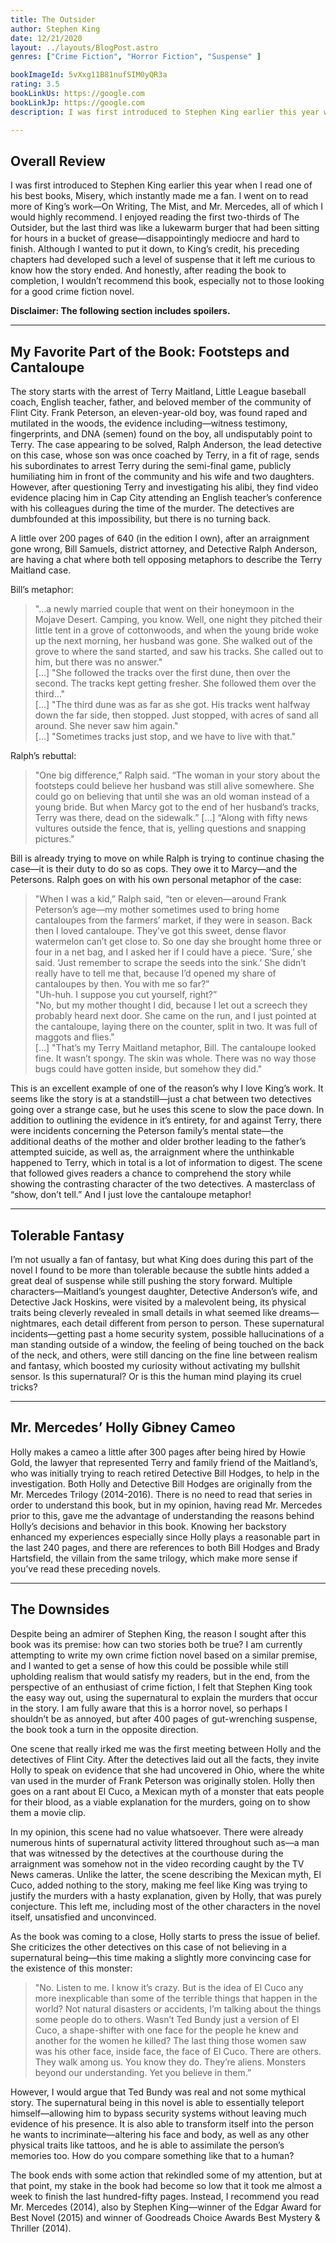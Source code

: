 ```yaml
---
title: The Outsider
author: Stephen King
date: 12/21/2020
layout: ../layouts/BlogPost.astro
genres: ["Crime Fiction", "Horror Fiction", "Suspense" ]

bookImageId: 5vXxg11B81nufSIM0yQR3a
rating: 3.5
bookLinkUs: https://google.com
bookLinkJp: https://google.com
description: I was first introduced to Stephen King earlier this year when I read one of his best books, Misery, which instantly made me a fan. I went on to read more of King’s work—On Writing, The Mist, and Mr. Mercedes, all of which I would highly recommend. I enjoyed reading the first two-thirds of The Outsider, but the last third was like a lukewarm burger that had been sitting for hours in a bucket of grease—disappointingly mediocre and hard to finish. Although I wanted to put it down, to King’s credit, his preceding chapters had developed such a level of suspense that it left me curious to know how the story ended. And honestly, after reading the book to completion, I wouldn’t recommend this book, especially not to those looking for a good crime fiction novel.

---
```


## Overall Review

I was first introduced to Stephen King earlier this year when I read one of his best books, Misery, which instantly made me a fan. I went on to read more of King’s work—On Writing, The Mist, and Mr. Mercedes, all of which I would highly recommend. I enjoyed reading the first two-thirds of The Outsider, but the last third was like a lukewarm burger that had been sitting for hours in a bucket of grease—disappointingly mediocre and hard to finish. Although I wanted to put it down, to King’s credit, his preceding chapters had developed such a level of suspense that it left me curious to know how the story ended. And honestly, after reading the book to completion, I wouldn’t recommend this book, especially not to those looking for a good crime fiction novel.

<b>Disclaimer: The following section includes spoilers.</b>

---

## My Favorite Part of the Book: Footsteps and Cantaloupe

The story starts with the arrest of Terry Maitland, Little League baseball coach, English teacher, father, and beloved member of the community of Flint City. Frank Peterson, an eleven-year-old boy, was found raped and mutilated in the woods, the evidence including—witness testimony, fingerprints, and DNA (semen) found on the boy, all undisputably point to Terry. The case appearing to be solved, Ralph Anderson, the lead detective on this case, whose son was once coached by Terry, in a fit of rage, sends his subordinates to arrest Terry during the semi-final game, publicly humiliating him in front of the community and his wife and two daughters. However, after questioning Terry and investigating his alibi, they find video evidence placing him in Cap City attending an English teacher’s conference with his colleagues during the time of the murder. The detectives are dumbfounded at this impossibility, but there is no turning back.

A little over 200 pages of 640 (in the edition I own), after an arraignment gone wrong, Bill Samuels, district attorney, and Detective Ralph Anderson, are having a chat where both tell opposing metaphors to describe the Terry Maitland case.

Bill’s metaphor:

> "...a newly married couple that went on their honeymoon in the Mojave Desert. Camping, you know. Well, one night they pitched their little tent in a grove of cottonwoods, and when the young bride woke up the next morning, her husband was gone. She walked out of the grove to where the sand started, and saw his tracks. She called out to him, but there was no answer."
> <br>[…] "She followed the tracks over the first dune, then over the second. The tracks kept getting fresher. She followed them over the third…"
> <br>[…] "The third dune was as far as she got. His tracks went halfway down the far side, then stopped. Just stopped, with acres of sand all around. She never saw him again."
> <br>[…] "Sometimes tracks just stop, and we have to live with that."

Ralph’s rebuttal:

> "One big difference,” Ralph said. “The woman in your story about the footsteps could believe her husband was still alive somewhere. She could go on believing that until she was an old woman instead of a young bride. But when Marcy got to the end of her husband’s tracks, Terry was there, dead on the sidewalk.” […] “Along with fifty news vultures outside the fence, that is, yelling questions and snapping pictures."

Bill is already trying to move on while Ralph is trying to continue chasing the case—it is their duty to do so as cops. They owe it to Marcy—and the Petersons. Ralph goes on with his own personal metaphor of the case:

> "When I was a kid,” Ralph said, “ten or eleven—around Frank Peterson’s age—my mother sometimes used to bring home cantaloupes from the farmers’ market, if they were in season. Back then I loved cantaloupe. They’ve got this sweet, dense flavor watermelon can’t get close to. So one day she brought home three or four in a net bag, and I asked her if I could have a piece. ‘Sure,’ she said. ‘Just remember to scrape the seeds into the sink.’ She didn’t really have to tell me that, because I’d opened my share of cantaloupes by then. You with me so far?”
> <br>"Uh-huh. I suppose you cut yourself, right?”
> <br>"No, but my mother thought I did, because I let out a screech they probably heard next door. She came on the run, and I just pointed at the cantaloupe, laying there on the counter, split in two. It was full of maggots and flies."
> <br>[…] "That’s my Terry Maitland metaphor, Bill. The cantaloupe looked fine. It wasn’t spongy. The skin was whole. There was no way those bugs could have gotten inside, but somehow they did."

This is an excellent example of one of the reason’s why I love King’s work. It seems like the story is at a standstill—just a chat between two detectives going over a strange case, but he uses this scene to slow the pace down. In addition to outlining the evidence in it’s entirety, for and against Terry, there were incidents concerning the Peterson family’s mental state—the additional deaths of the mother and older brother leading to the father’s attempted suicide, as well as, the arraignment where the unthinkable happened to Terry, which in total is a lot of information to digest. The scene that followed gives readers a chance to comprehend the story while showing the contrasting character of the two detectives. A masterclass of “show, don’t tell.” And I just love the cantaloupe metaphor!

---

## Tolerable Fantasy

I’m not usually a fan of fantasy, but what King does during this part of the novel I found to be more than tolerable because the subtle hints added a great deal of suspense while still pushing the story forward. Multiple characters—Maitland’s youngest daughter, Detective Anderson’s wife, and Detective Jack Hoskins, were visited by a malevolent being, its physical traits being cleverly revealed in small details in what seemed like dreams—nightmares, each detail different from person to person. These supernatural incidents—getting past a home security system, possible hallucinations of a man standing outside of a window, the feeling of being touched on the back of the neck, and others, were still dancing on the fine line between realism and fantasy, which boosted my curiosity without activating my bullshit sensor. Is this supernatural? Or is this the human mind playing its cruel tricks?

---

## Mr. Mercedes’ Holly Gibney Cameo

Holly makes a cameo a little after 300 pages after being hired by Howie Gold, the lawyer that represented Terry and family friend of the Maitland’s, who was initially trying to reach retired Detective Bill Hodges, to help in the investigation. Both Holly and Detective Bill Hodges are originally from the Mr. Mercedes Trilogy (2014-2016). There is no need to read that series in order to understand this book, but in my opinion, having read Mr. Mercedes prior to this, gave me the advantage of understanding the reasons behind Holly’s decisions and behavior in this book. Knowing her backstory enhanced my experiences especially since Holly plays a reasonable part in the last 240 pages, and there are references to both Bill Hodges and Brady Hartsfield, the villain from the same trilogy, which make more sense if you’ve read these preceding novels.

---

## The Downsides

Despite being an admirer of Stephen King, the reason I sought after this book was its premise: how can two stories both be true? I am currently attempting to write my own crime fiction novel based on a similar premise, and I wanted to get a sense of how this could be possible while still upholding realism that would satisfy my readers, but in the end, from the perspective of an enthusiast of crime fiction, I felt that Stephen King took the easy way out, using the supernatural to explain the murders that occur in the story. I am fully aware that this is a horror novel, so perhaps I shouldn’t be as annoyed, but after 400 pages of gut-wrenching suspense, the book took a turn in the opposite direction.

One scene that really irked me was the first meeting between Holly and the detectives of Flint City. After the detectives laid out all the facts, they invite Holly to speak on evidence that she had uncovered in Ohio, where the white van used in the murder of Frank Peterson was originally stolen. Holly then goes on a rant about El Cuco, a Mexican myth of a monster that eats people for their blood, as a viable explanation for the murders, going on to show them a movie clip.

In my opinion, this scene had no value whatsoever. There were already numerous hints of supernatural activity littered throughout such as—a man that was witnessed by the detectives at the courthouse during the arraignment was somehow not in the video recording caught by the TV News cameras. Unlike the latter, the scene describing the Mexican myth, El Cuco, added nothing to the story, making me feel like King was trying to justify the murders with a hasty explanation, given by Holly, that was purely conjecture. This left me, including most of the other characters in the novel itself, unsatisfied and unconvinced.

As the book was coming to a close, Holly starts to press the issue of belief. She criticizes the other detectives on this case of not believing in a supernatural being—this time making a slightly more convincing case for the existence of this monster:

> "No. Listen to me. I know it’s crazy. But is the idea of El Cuco any more inexplicable than some of the terrible things that happen in the world? Not natural disasters or accidents, I’m talking about the things some people do to others. Wasn’t Ted Bundy just a version of El Cuco, a shape-shifter with one face for the people he knew and another for the women he killed? The last thing those women saw was his other face, inside face, the face of El Cuco. There are others. They walk among us. You know they do. They’re aliens. Monsters beyond our understanding. Yet you believe in them.”

However, I would argue that Ted Bundy was real and not some mythical story. The supernatural being in this novel is able to essentially teleport himself—allowing him to bypass security systems without leaving much evidence of his presence. It is also able to transform itself into the person he wants to incriminate—altering his face and body, as well as any other physical traits like tattoos, and he is able to assimilate the person’s memories too. How do you compare something like that to a human?

The book ends with some action that rekindled some of my attention, but at that point, my stake in the book had become so low that it took me almost a week to finish the last hundred-fifty pages. Instead, I recommend you read Mr. Mercedes (2014), also by Stephen King—winner of the Edgar Award for Best Novel (2015) and winner of Goodreads Choice Awards Best Mystery & Thriller (2014).
